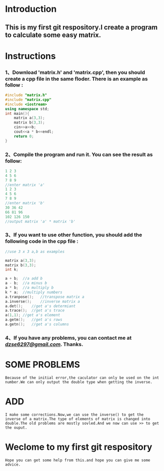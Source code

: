 # Introduction
## This is my first git respository.I create a program to calculate some easy matrix.
# Instructions
###  **1、Download 'matrix.h' and 'matrix.cpp', then you should create a cpp file in the same floder. There is an example as follow :**
```cpp
#include "matrix.h"
#include "matrix.cpp"
#include <iostream>
using namespace std;
int main(){
    matrix a(3,3);
    matrix b(3,3);
    cin>>a>>b;
    cout<<a * b<<endl;
    return 0;
}
```
### **2、Compile the program and run it. You can see the result as follow:**
```cpp
1 2 3
4 5 6
7 8 9
//enter matrix 'a'
1 2 3
4 5 6
7 8 9
//enter matrix 'b'
30 36 42 
66 81 96 
102 126 150
//output matrix 'a' * matrix 'b'
```
### **3、If you want to use other function, you should add the following code in the cpp file :**
```cpp
//use 3 x 3 a,b as examples

matrix a(3,3);
matrix b(3,3);
int k;

a + b;  //a add b
a - b;  //a minus b
a * b;  //a multiply b
k * a;  //multiply numbers
a.tranpose();   //transpose matrix a
a.inverse();    //inverse matrix a
a.det();    //get a's determiant
a.trace();  //get a's trace
a(1,1); //get a's element
a.getm();   //get a's rows
a.getn();   //get a's columns
```
### **4、If you have any problems, you can contact me at *dzse6297@gmail.com*. Thanks.**  

# SOME PROBLEMS
`Because of the initial error,the caculator can only be used on the int number.We can only output the double type when getting the inverse.`
# ADD
``I make some corrections.Now,we can use the inverse() to get the inverse of a matrix.The type of elements of matrix is changed into double.The old problems are mostly sovled.And we now can use >> to get the ouput.``
# Weclome to my first git respository
``Hope you can get some help from this.and hope you can give me some advice.``